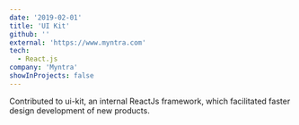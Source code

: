 ```yaml
---
date: '2019-02-01'
title: 'UI Kit'
github: ''
external: 'https://www.myntra.com'
tech:
  - React.js
company: 'Myntra'
showInProjects: false
---
```


Contributed to ui-kit, an internal ReactJs framework, which facilitated faster design development of new products.
